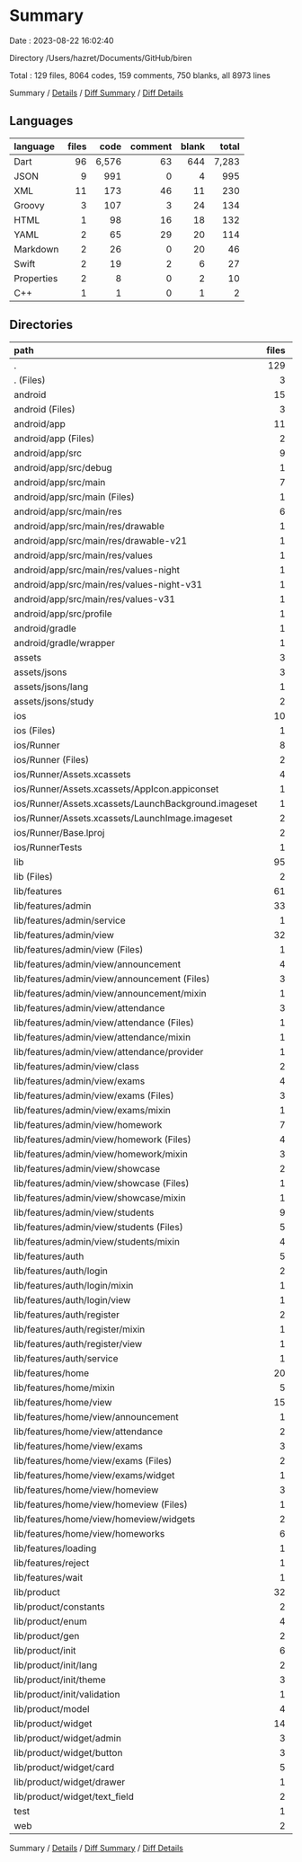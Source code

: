 # Summary

Date : 2023-08-22 16:02:40

Directory /Users/hazret/Documents/GitHub/biren

Total : 129 files,  8064 codes, 159 comments, 750 blanks, all 8973 lines

Summary / [Details](details.md) / [Diff Summary](diff.md) / [Diff Details](diff-details.md)

## Languages
| language | files | code | comment | blank | total |
| :--- | ---: | ---: | ---: | ---: | ---: |
| Dart | 96 | 6,576 | 63 | 644 | 7,283 |
| JSON | 9 | 991 | 0 | 4 | 995 |
| XML | 11 | 173 | 46 | 11 | 230 |
| Groovy | 3 | 107 | 3 | 24 | 134 |
| HTML | 1 | 98 | 16 | 18 | 132 |
| YAML | 2 | 65 | 29 | 20 | 114 |
| Markdown | 2 | 26 | 0 | 20 | 46 |
| Swift | 2 | 19 | 2 | 6 | 27 |
| Properties | 2 | 8 | 0 | 2 | 10 |
| C++ | 1 | 1 | 0 | 1 | 2 |

## Directories
| path | files | code | comment | blank | total |
| :--- | ---: | ---: | ---: | ---: | ---: |
| . | 129 | 8,064 | 159 | 750 | 8,973 |
| . (Files) | 3 | 88 | 29 | 38 | 155 |
| android | 15 | 266 | 47 | 35 | 348 |
| android (Files) | 3 | 40 | 0 | 10 | 50 |
| android/app | 11 | 221 | 47 | 24 | 292 |
| android/app (Files) | 2 | 116 | 3 | 15 | 134 |
| android/app/src | 9 | 105 | 44 | 9 | 158 |
| android/app/src/debug | 1 | 4 | 4 | 1 | 9 |
| android/app/src/main | 7 | 97 | 36 | 7 | 140 |
| android/app/src/main (Files) | 1 | 29 | 4 | 1 | 34 |
| android/app/src/main/res | 6 | 68 | 32 | 6 | 106 |
| android/app/src/main/res/drawable | 1 | 9 | 0 | 1 | 10 |
| android/app/src/main/res/drawable-v21 | 1 | 9 | 0 | 1 | 10 |
| android/app/src/main/res/values | 1 | 13 | 9 | 1 | 23 |
| android/app/src/main/res/values-night | 1 | 13 | 9 | 1 | 23 |
| android/app/src/main/res/values-night-v31 | 1 | 12 | 7 | 1 | 20 |
| android/app/src/main/res/values-v31 | 1 | 12 | 7 | 1 | 20 |
| android/app/src/profile | 1 | 4 | 4 | 1 | 9 |
| android/gradle | 1 | 5 | 0 | 1 | 6 |
| android/gradle/wrapper | 1 | 5 | 0 | 1 | 6 |
| assets | 3 | 737 | 0 | 0 | 737 |
| assets/jsons | 3 | 737 | 0 | 0 | 737 |
| assets/jsons/lang | 1 | 137 | 0 | 0 | 137 |
| assets/jsons/study | 2 | 600 | 0 | 0 | 600 |
| ios | 10 | 264 | 4 | 14 | 282 |
| ios (Files) | 1 | 7 | 0 | 0 | 7 |
| ios/Runner | 8 | 250 | 2 | 10 | 262 |
| ios/Runner (Files) | 2 | 13 | 0 | 3 | 16 |
| ios/Runner/Assets.xcassets | 4 | 169 | 0 | 5 | 174 |
| ios/Runner/Assets.xcassets/AppIcon.appiconset | 1 | 122 | 0 | 1 | 123 |
| ios/Runner/Assets.xcassets/LaunchBackground.imageset | 1 | 21 | 0 | 1 | 22 |
| ios/Runner/Assets.xcassets/LaunchImage.imageset | 2 | 26 | 0 | 3 | 29 |
| ios/Runner/Base.lproj | 2 | 68 | 2 | 2 | 72 |
| ios/RunnerTests | 1 | 7 | 2 | 4 | 13 |
| lib | 95 | 6,562 | 53 | 637 | 7,252 |
| lib (Files) | 2 | 173 | 12 | 12 | 197 |
| lib/features | 61 | 4,560 | 6 | 436 | 5,002 |
| lib/features/admin | 33 | 2,766 | 4 | 261 | 3,031 |
| lib/features/admin/service | 1 | 32 | 0 | 5 | 37 |
| lib/features/admin/view | 32 | 2,734 | 4 | 256 | 2,994 |
| lib/features/admin/view (Files) | 1 | 55 | 0 | 6 | 61 |
| lib/features/admin/view/announcement | 4 | 239 | 0 | 24 | 263 |
| lib/features/admin/view/announcement (Files) | 3 | 223 | 0 | 20 | 243 |
| lib/features/admin/view/announcement/mixin | 1 | 16 | 0 | 4 | 20 |
| lib/features/admin/view/attendance | 3 | 254 | 0 | 27 | 281 |
| lib/features/admin/view/attendance (Files) | 1 | 196 | 0 | 18 | 214 |
| lib/features/admin/view/attendance/mixin | 1 | 19 | 0 | 4 | 23 |
| lib/features/admin/view/attendance/provider | 1 | 39 | 0 | 5 | 44 |
| lib/features/admin/view/class | 2 | 303 | 0 | 22 | 325 |
| lib/features/admin/view/exams | 4 | 409 | 1 | 41 | 451 |
| lib/features/admin/view/exams (Files) | 3 | 398 | 1 | 38 | 437 |
| lib/features/admin/view/exams/mixin | 1 | 11 | 0 | 3 | 14 |
| lib/features/admin/view/homework | 7 | 629 | 2 | 62 | 693 |
| lib/features/admin/view/homework (Files) | 4 | 476 | 1 | 37 | 514 |
| lib/features/admin/view/homework/mixin | 3 | 153 | 1 | 25 | 179 |
| lib/features/admin/view/showcase | 2 | 133 | 0 | 15 | 148 |
| lib/features/admin/view/showcase (Files) | 1 | 107 | 0 | 7 | 114 |
| lib/features/admin/view/showcase/mixin | 1 | 26 | 0 | 8 | 34 |
| lib/features/admin/view/students | 9 | 712 | 1 | 59 | 772 |
| lib/features/admin/view/students (Files) | 5 | 572 | 1 | 41 | 614 |
| lib/features/admin/view/students/mixin | 4 | 140 | 0 | 18 | 158 |
| lib/features/auth | 5 | 426 | 1 | 43 | 470 |
| lib/features/auth/login | 2 | 143 | 0 | 16 | 159 |
| lib/features/auth/login/mixin | 1 | 32 | 0 | 6 | 38 |
| lib/features/auth/login/view | 1 | 111 | 0 | 10 | 121 |
| lib/features/auth/register | 2 | 145 | 0 | 15 | 160 |
| lib/features/auth/register/mixin | 1 | 18 | 0 | 4 | 22 |
| lib/features/auth/register/view | 1 | 127 | 0 | 11 | 138 |
| lib/features/auth/service | 1 | 138 | 1 | 12 | 151 |
| lib/features/home | 20 | 1,300 | 1 | 122 | 1,423 |
| lib/features/home/mixin | 5 | 135 | 0 | 16 | 151 |
| lib/features/home/view | 15 | 1,165 | 1 | 106 | 1,272 |
| lib/features/home/view/announcement | 1 | 52 | 0 | 7 | 59 |
| lib/features/home/view/attendance | 2 | 161 | 0 | 16 | 177 |
| lib/features/home/view/exams | 3 | 189 | 0 | 17 | 206 |
| lib/features/home/view/exams (Files) | 2 | 112 | 0 | 11 | 123 |
| lib/features/home/view/exams/widget | 1 | 77 | 0 | 6 | 83 |
| lib/features/home/view/homeview | 3 | 346 | 0 | 22 | 368 |
| lib/features/home/view/homeview (Files) | 1 | 150 | 0 | 11 | 161 |
| lib/features/home/view/homeview/widgets | 2 | 196 | 0 | 11 | 207 |
| lib/features/home/view/homeworks | 6 | 417 | 1 | 44 | 462 |
| lib/features/loading | 1 | 12 | 0 | 3 | 15 |
| lib/features/reject | 1 | 14 | 0 | 3 | 17 |
| lib/features/wait | 1 | 42 | 0 | 4 | 46 |
| lib/product | 32 | 1,829 | 35 | 189 | 2,053 |
| lib/product/constants | 2 | 40 | 1 | 3 | 44 |
| lib/product/enum | 4 | 27 | 0 | 6 | 33 |
| lib/product/gen | 2 | 116 | 30 | 36 | 182 |
| lib/product/init | 6 | 329 | 2 | 23 | 354 |
| lib/product/init/lang | 2 | 153 | 2 | 8 | 163 |
| lib/product/init/theme | 3 | 167 | 0 | 13 | 180 |
| lib/product/init/validation | 1 | 9 | 0 | 2 | 11 |
| lib/product/model | 4 | 115 | 2 | 18 | 135 |
| lib/product/widget | 14 | 1,202 | 0 | 103 | 1,305 |
| lib/product/widget/admin | 3 | 353 | 0 | 30 | 383 |
| lib/product/widget/button | 3 | 100 | 0 | 13 | 113 |
| lib/product/widget/card | 5 | 534 | 0 | 43 | 577 |
| lib/product/widget/drawer | 1 | 91 | 0 | 5 | 96 |
| lib/product/widget/text_field | 2 | 124 | 0 | 12 | 136 |
| test | 1 | 14 | 10 | 7 | 31 |
| web | 2 | 133 | 16 | 19 | 168 |

Summary / [Details](details.md) / [Diff Summary](diff.md) / [Diff Details](diff-details.md)